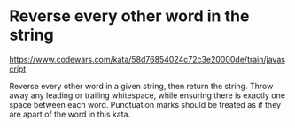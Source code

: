 # Reverse every other word in the string
https://www.codewars.com/kata/58d76854024c72c3e20000de/train/javascript

Reverse every other word in a given string, then return the string. Throw away any leading or trailing whitespace, while ensuring there is exactly one space between each word. Punctuation marks should be treated as if they are apart of the word in this kata.